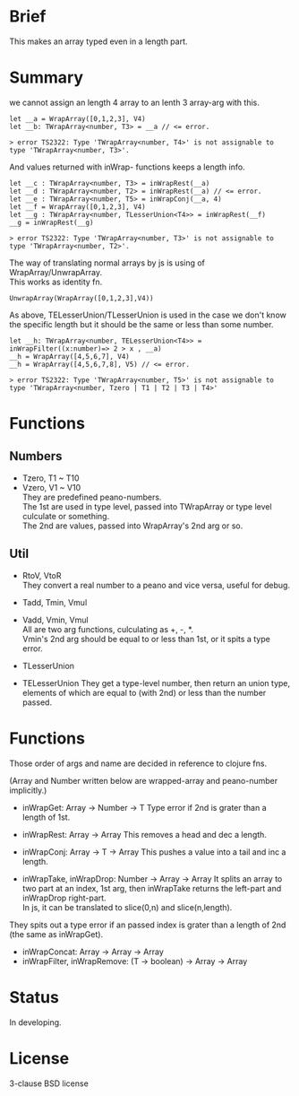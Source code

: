 # Brief
This makes an array typed even in a length part.

# Summary
we cannot assign an length 4 array to an lenth 3 array-arg with this.
```
let __a = WrapArray([0,1,2,3], V4)
let __b: TWrapArray<number, T3> = __a // <= error.
```
```
> error TS2322: Type 'TWrapArray<number, T4>' is not assignable to type 'TWrapArray<number, T3>'.
```

And values returned with inWrap- functions keeps a length info.
```
let __c : TWrapArray<number, T3> = inWrapRest(__a)
let __d : TWrapArray<number, T2> = inWrapRest(__a) // <= error.
let __e : TWrapArray<number, T5> = inWrapConj(__a, 4)
let __f = WrapArray([0,1,2,3], V4)
let __g : TWrapArray<number, TLesserUnion<T4>> = inWrapRest(__f)
__g = inWrapRest(__g)
```
```
> error TS2322: Type 'TWrapArray<number, T3>' is not assignable to type 'TWrapArray<number, T2>'.
```

The way of translating normal arrays by js is using of WrapArray/UnwrapArray.  
This works as identity fn.
```
UnwrapArray(WrapArray([0,1,2,3],V4))
```

As above, TELesserUnion/TLesserUnion is used in the case we don't know the specific length but it should be the same or less than some number.
```
let __h: TWrapArray<number, TELesserUnion<T4>> = inWrapFilter((x:number)=> 2 > x , __a)
__h = WrapArray([4,5,6,7], V4)
__h = WrapArray([4,5,6,7,8], V5) // <= error.

```
```
> error TS2322: Type 'TWrapArray<number, T5>' is not assignable to type 'TWrapArray<number, Tzero | T1 | T2 | T3 | T4>'
```

# Functions
## Numbers
- Tzero, T1 ~ T10
- Vzero, V1 ~ V10  
They are predefined peano-numbers.  
The 1st are used in type level, passed into TWrapArray or type level culculate or something.  
The 2nd are values, passed into WrapArray's 2nd arg or so.

## Util
- RtoV, VtoR  
They convert a real number to a peano and vice versa, useful for debug.

- Tadd, Tmin, Vmul
- Vadd, Vmin, Vmul  
All are two arg functions, culculating as +, -, *.  
Vmin's 2nd arg should be equal to or less than 1st, or it spits a type error.  

- TLesserUnion
- TELesserUnion
They get a type-level number, then return an union type, elements of which are equal to (with 2nd) or less than the number passed.

# Functions 
Those order of args and name are decided in reference to clojure fns.

(Array and Number written below are wrapped-array and peano-number implicitly.)

- inWrapGet: Array<T> -> Number -> T
Type error if 2nd is grater than a length of 1st.

- inWrapRest: Array<T> -> Array<T>
This removes a head and dec a length.

- inWrapConj: Array<T> -> T -> Array<T>
This pushes a value into a tail and inc a length.

- inWrapTake, inWrapDrop: Number -> Array<T> -> Array<T>
It splits an array to two part at an index, 1st arg, then inWrapTake returns the left-part and inWrapDrop right-part.  
In js, it can be translated to slice(0,n) and slice(n,length).  
  
They spits out a type error if an passed index is grater than a  length of 2nd (the same as inWrapGet).  

- inWrapConcat: Array<T> -> Array<T> -> Array<T>
- inWrapFilter, inWrapRemove: (T -> boolean) -> Array<T> -> Array<T>

# Status
In developing.

# License
3-clause BSD license





